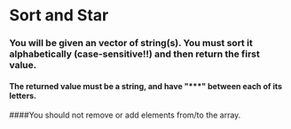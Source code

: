 # Sort and Star

### You will be given an vector of string(s). You must sort it alphabetically (case-sensitive!!) and then return the first value.

#### The returned value must be a string, and have "***" between each of its letters.

####You should not remove or add elements from/to the array.
